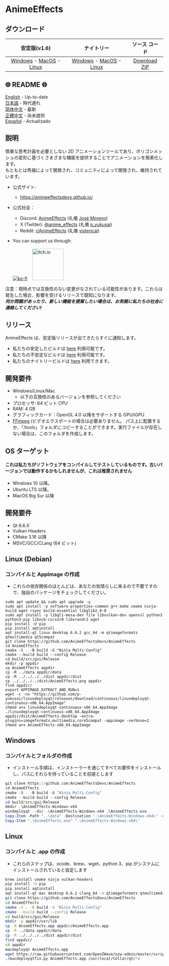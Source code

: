 # AnimeEffects

## ダウンロード

|                                                                                                                                                               安定版(v1.6)                                                                                                                                                                |                                                                                                                                                                                    ナイトリー                                                                                                                                                                                    |                                         ソース コード                                          |
| :---------------------------------------------------------------------------------------------------------------------------------------------------------------------------------------------------------------------------------------------------------------------------------------------------------------------------------------: | :------------------------------------------------------------------------------------------------------------------------------------------------------------------------------------------------------------------------------------------------------------------------------------------------------------------------------------------------------------------------------: | :--------------------------------------------------------------------------------------------: |
| [Windows](https://github.com/AnimeEffectsDevs/AnimeEffects/releases/download/v1.6/AnimeEffects-Installer-Windows.exe) - [MacOS](https://github.com/AnimeEffectsDevs/AnimeEffects/releases/download/v1.6/AnimeEffects-MacOS.zip) - [Linux](https://github.com/AnimeEffectsDevs/AnimeEffects/releases/download/v1.6/AnimeEffects-Linux.zip) | [Windows](https://nightly.link/AnimeEffectsDevs/AnimeEffects/workflows/build-windows.yaml/master/AnimeEffects-Windows-x64.zip) - [MacOS](https://nightly.link/AnimeEffectsDevs/AnimeEffects/workflows/build_mac_intel.yaml/master/AnimeEffects-MacOS.zip) - [Linux](https://nightly.link/AnimeEffectsDevs/AnimeEffects/workflows/build_linux.yaml/master/AnimeEffects-Linux.zip) | [Download ZIP](https://github.com/AnimeEffectsDevs/AnimeEffects/archive/refs/heads/master.zip) |

## 🌐 README 🌐

[English](https://github.com/AnimeEffectsDevs/AnimeEffects/blob/master/README.md) - Up-to-date <br>
[日本語](https://github.com/AnimeEffectsDevs/AnimeEffects/blob/master/README-ja.md) - 時代遅れ <br>
[简体中文](https://github.com/AnimeEffectsDevs/AnimeEffects/blob/master/README-zh.md) - 最新 <br>
[正體中文](https://github.com/AnimeEffectsDevs/AnimeEffects/blob/master/README-zh-t.md) - 尚未提供 <br>
[Español](https://github.com/AnimeEffectsDevs/AnimeEffects/blob/master/README-es.md) - Actualizado <br>

## 説明

慎重な思考計画を必要としない 2D アニメーションツールであり、ポリゴンメッシュの変形に基づくさまざまな機能を提供することでアニメーションを簡素化します。<br>
もともとは秀福によって開発され、コミュニティによって開発され、維持されています。

- 公式サイト:<br>

  - <https://animeeffectsdevs.github.io/>

- 公式社会：<br>

  - Discord: <a href='https://discord.gg/sKp8Srm'>AnimeEffects</a> (礼儀 [José Moreno](https://github.com/Jose-Moreno))<br>
  - X (Twitter): <a href='https://x.com/anime_effects'>@anime_effects</a> (礼儀 [p_yukusai](https://github.com/p-yukusai))<br>
  - Reddit: <a href='https://www.reddit.com/r/AnimeEffects/'>r/AnimeEffects</a> (礼儀 [visterical](https://www.tumblr.com/visterical))<br>

- You can support us through:<br><br>
  [![ko-fi](https://ko-fi.com/img/githubbutton_sm.svg)](https://ko-fi.com/V7V04YLC3) &nbsp;&nbsp; <a href="https://yukusai.itch.io/animeeffects" target="_blank"> <img src="https://static.itch.io/images/badge-color.svg" alt="itch.io" style="width:100px" /> </a>

注意：現時点では互換性のない変更がなされている可能性があります。これらは発生した場合、影響を受けるリリースで既知になります。<br>
**_何か問題があったり、新しい機能を提案したい場合は、お気軽に私たちの社会に連絡してください!_**

## リリース

AnimeEffects は、安定版リリースが出てきたらすぐに通知します。

- 私たちの安定したビルドは [here](https://github.com/AnimeEffectsDevs/AnimeEffects/releases) 利用可能です。<br>
- 私たちの不安定なビルドは [here](https://github.com/p-yukusai/AnimeEffects/releases) 利用可能です。<br>
- 私たちのナイトリービルドは [here](https://github.com/AnimeEffectsDevs/AnimeEffects/actions) 利用できます。

## 開発要件

- Windows/Linux/Mac
  - 以下の互換性のあるバージョンを参照してください
- プロセッサ: 64 ビット CPU
- RAM: 4 GB
- グラフィックカード：OpenGL 4.0 以降をサポートする GPU/iGPU
- [FFmpeg](https://ffmpeg.org/download.html) (ビデオエクスポートの場合は必要ありません。 パス上に配置するか、「/tools」フォルダにコピーすることができます。実行ファイルが存在しない場合は、このフォルダを作成します。

## OS ターゲット

#### これは私たちがソフトウェアをコンパイルしてテストしているものです。古いバージョンでは動作するかもしれませんが、これは推奨されません

- Windows 10 以降。
- Ubuntu LTS 以降。
- MacOS Big Sur 以降

## 開発要件

- Qt 6.6.X
- Vulkan Headers
- CMake 3.16 以降
- MSVC/GCC/CLang (64 ビット)

## Linux (Debian)

### コンパイルと AppImage の作成

- これらの依存関係のほとんどは、あなたの気晴らしに来るので不要ですので、独自のパッケージをチェックしてください。

```
sudo apt update && sudo apt upgrade -y
sudo apt install -y software-properties-common g++ make cmake ninja-build wget rsync build-essential libglib2.0-0
sudo apt install -y libgl1-mesa-dev file libvulkan-dev openssl python3 python3-pip libxcb-cursor0 libxrandr2 wget
pip install -U pip
pip install aqtinstall
aqt install-qt linux desktop 6.6.2 gcc_64 -m qtimageformats qtmultimedia qt5compat
git clone https://github.com/AnimeEffectsDevs/AnimeEffects
cd AnimeEffects
cmake -S . -B build -G "Ninja Multi-Config"
cmake --build build --config Release
cd build/src/gui/Release
mkdir -p appdir
cp AnimeEffects appdir
cp -R ../data appdir/data
cp -R ../../../../dist appdir/dist
cp ../../../../dist/AnimeEffects.png appdir
find appdir/
export APPIMAGE_EXTRACT_AND_RUN=1
wget -c -nv "https://github.com/p-yukusai/linuxdeployqt/releases/download/continuous/linuxdeployqt-continuous-x86_64.AppImage"
chmod a+x linuxdeployqt-continuous-x86_64.AppImage
./linuxdeployqt-continuous-x86_64.AppImage appdir/dist/AnimeEffects.desktop -extra-plugins=imageformats,multimedia,core5compat -appimage -verbose=2
chmod a+x AnimeEffects-x86_64.AppImage
```

## Windows

### コンパイルとフォルダの作成

- インストール手順は、インストーラーを通じてすべての要件をインストールし、パスにそれらを持っていることを前提とします

```powershell
git clone https://github.com/AnimeEffectsDevs/AnimeEffects
cd AnimeEffects
cmake -S . -B build -G "Ninja Multi-Config"
cmake --build build --config Release
cd build/src/gui/Release
mkdir .\AnimeEffects-Windows-x64
windeployqt --dir .\AnimeEffects-Windows-x64 .\AnimeEffects.exe
Copy-Item -Path "..\data" -Destination ".\AnimeEffects-Windows-x64\" -recurse -Force
Copy-Item ".\AnimeEffects.exe" ".\AnimeEffects-Windows-x64\"
```

## Linux

### コンパイルと .app の作成

- これらのステップは、xcode、brew、wget、python 3、pip がシステムにインストールされていると仮定します

```bash
brew install cmake ninja vulkan-headers
pip install -U pip
pip install aqtinstall
aqt install-qt mac desktop 6.6.2 clang_64 -m qtimageformats qtmultimedia qt5compat
git clone https://github.com/AnimeEffectsDevs/AnimeEffects
cd AnimeEffects
cmake -S . -B build -G "Ninja Multi-Config"
cmake --build build --config Release
cd build/src/gui/Release
mkdir -p appdir/usr/lib
cp -R AnimeEffects.app appdir/AnimeEffects.app
cp -R ../data appdir/data
cp -R ../../../../dist appdir/dist
find appdir/
cd appdir
macdeployqt AnimeEffects.app
wget https://raw.githubusercontent.com/OpenZWave/ozw-admin/master/scripts/macdeployqtfix.py && chmod a+x macdeployqtfix.py
./macdeployqtfix.py AnimeEffects.app /usr/local/Cellar/qt/*/
```
